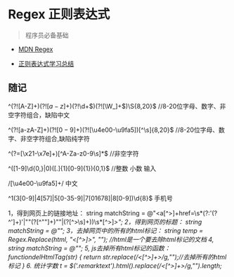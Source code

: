 # Regex 正则表达式

> 程序员必备基础

- [MDN Regex](https://developer.mozilla.org/en-US/docs/Web/JavaScript/Guide/Regular_Expressions?redirectlocale=en-US&redirectslug=JavaScript%2FGuide%2FRegular_Expressions)

- [正则表达式学习总结](https://segmentfault.com/a/1190000008766125)


## 随记 

^(?![A-Z]+$)(?![a-z]+$)(?!\d+$)(?![\W_]+$)\S{8,20}$   //8-20位字母、数字、非空字符组合，缺陷中文

^(?![a-zA-Z]+$)(?![0-9]+$)(?![\u4e00-\u9fa5])[^\s]{8,20}$  //8-20位字母、数字、非空字符组合,缺陷纯字符

^(?=[\x21-\x7e]+)[^A-Za-z0-9\s]*$  //非空字符

^([1-9]\d{0,}|0)([.]{1}[0-9]{1}){0,1}$   //整数 小数 输入

/[\u4e00-\u9fa5]+/   中文

^1(3[0-9]|4[57]|5[0-35-9]|7[01678]|8[0-9])\d{8}$  手机号

1，得到网页上的链接地址：
string matchString = @"<a[^>]+href=\s*(?:'(?<href>^']+)'|""(?<href>[^""]+)""|(?<href>[^>\s]+))\s*[^>]*>";
2，得到网页的标题：
string matchString = @"<title>(?<title>.*)</title>";
3，去掉网页中的所有的html标记：
string temp = Regex.Replace(html, "<[^>]*>", ""); //html是一个要去除html标记的文档
4, string matchString = @"<title>([\S\s\t]*?)</title>";
5, js去掉所有html标记的函数：
functiondelHtmlTag(str)
{
      return str.replace(/<[^>]+>/g,"");//去掉所有的html标记
}
6. 统计字数
t = $('.remarktext').html().replace(/<[^>]+>/g,"").length;